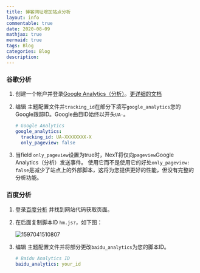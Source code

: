 ```yaml
---
title: 博客网址增加站点分析
layout: info
commentable: true
date: 2020-08-09
mathjax: true
mermaid: true
tags: Blog
categories: Blog
description: 
---
```


### 谷歌分析

1. 创建一个帐户并登录[Google Analytics（分析）](https://analytics.google.com/)。[更详细的文档](https://support.google.com/analytics/?hl=en#topic=3544906)

2. 编辑 主题配置文件并`tracking_id`在部分下填写`google_analytics`您的Google跟踪ID。Google曲目ID始终以开头`UA-`。

   ```yml
   # Google Analytics
   google_analytics:
     tracking_id: UA-XXXXXXXX-X
     only_pageview: false
   ```

3. 当field `only_pageview`设置为true时，NexT将仅向`pageview`Google Analytics（分析）发送事件。
   使用它而不是使用它的好处`only_pageview: false`是减少了站点上的外部脚本，这将为您提供更好的性能，但没有完整的分析功能。

### 百度分析

1. 登录[百度分析](https://tongji.baidu.com/) 并找到网站代码获取页面。

2. 在后面复制脚本ID `hm.js?`，如下图：

   ![1597041510807](/images/2020/08/1597041510807.png)

3. 编辑 主题配置文件并将部分更改`baidu_analytics`为您的脚本ID。

   ```yml
   # Baidu Analytics ID
   baidu_analytics: your_id
   ```

